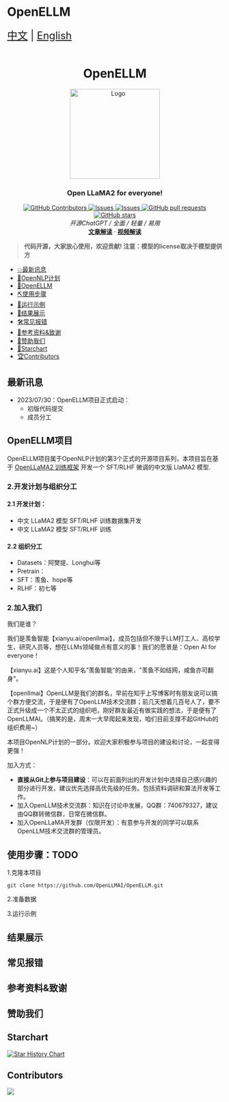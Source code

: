 # OpenELLM
<div style="font-size: 1.5rem;">
  <a href="./README.md">中文</a> |
  <a href="./readme_en.md">English</a>
</div>


</br>

<h1 align="center">OpenELLM</h1>
<div align="center">
  <a href="https://github.com/catqaq/ChatPiXiu">
    <img src="./docs/imgs/pixiu.png" alt="Logo" height="210">
  </a>



  <p align="center">
    <h3>Open LLaMA2 for everyone!</h3>
      <a href="https://github.com/openllmai/OpenELLM/graphs/contributors">
        <img alt="GitHub Contributors" src="https://img.shields.io/github/contributors/catqaq/ChatPiXiu" />
      </a>
      <a href="https://github.com/catqaq/ChatPiXiu/issues">
        <img alt="Issues" src="https://img.shields.io/github/issues/catqaq/ChatPiXiu?color=0088ff" />
      </a>
      <a href="https://github.com/openllmai/OpenELLM/discussions">
        <img alt="Issues" src="https://img.shields.io/github/discussions/openllmai/OpenELLM?color=0088ff" />
      </a>
      <a href="https://github.com/openllmai/OpenELLM/pulls">
        <img alt="GitHub pull requests" src="https://img.shields.io/github/issues-pr/openllmai/OpenELLM?color=0088ff" />
      <a href="https://github.com/openllmai/OpenELLM/stargazers">
        <img alt="GitHub stars" src="https://img.shields.io/github/stars/openllmai/OpenELLM?color=ccf" />
      </a>
      <br/>
      <em>开源ChatGPT / 全面 / 轻量 / 易用 </em>
      <br/>
      <a href="https://zhuanlan.zhihu.com/p/622065348/"><strong>文章解读</strong></a>
        ·
      <a href="https://zhuanlan.zhihu.com/p/622065348"><strong>视频解读</strong></a>
    </p>







 </p>
</div>

> **代码开源，大家放心使用，欢迎贡献! 注意：模型的license取决于模型提供方**


- [💥最新讯息](#最新讯息)
- [💫OpenNLP计划](#OpenNLP计划)
- [💫OpenELLM](#OpenELLM项目)
- [⛏️使用步骤](#使用步骤)
- [📄运行示例](#运行示例)
- [📄结果展示](#结果展示)
- [🛠️常见报错](#常见报错)
- [💐参考资料&致谢](#参考资料&致谢)
- [🌟赞助我们](#赞助我们)
- [🌈Starchart](#Starchart)
- [🏆Contributors](#Contributors)




## 最新讯息

- 2023/07/30：OpenELLM项目正式启动：
  - 初版代码提交
  - 成员分工

## OpenELLM项目

OpenELLM项目属于OpenNLP计划的第3个正式的开源项目系列，本项目旨在基于 [OpenLLaMA2 训练框架](https://github.com/openllmai/OpenLLaMA2) 开发一个 SFT/RLHF 微调的中文版 LlaMA2 模型.

### 2.开发计划与组织分工

#### 2.1 开发计划：

- 中文 LLaMA2 模型 SFT/RLHF 训练数据集开发
- 中文 LLaMA2 模型 SFT/RLHF 训练

#### 2.2 组织分工

- Datasets：阿樊提、Longhui等
- Pretrain：
- SFT：羡鱼、hope等
- RLHF：初七等

### 2.加入我们

我们是谁？

我们是羡鱼智能【xianyu.ai/openllmai】，成员包括但不限于LLM打工人、高校学生、研究人员等，想在LLMs领域做点有意义的事！我们的愿景是：Open AI for everyone！

【xianyu.ai】这是个人知乎名”羡鱼智能“的由来，"羡鱼不如结网，咸鱼亦可翻身"。

【openllmai】OpenLLM是我们的群名，早前在知乎上写博客时有朋友说可以搞个群方便交流，于是便有了OpenLLM技术交流群；前几天想着几百号人了，要不正式升级成一个不太正式的组织吧，刚好群友最近有做实践的想法，于是便有了OpenLLMAI。（搞笑的是，周末一大早爬起来发现，咱们目前支撑不起GitHub的组织费用~）

本项目OpenNLP计划的一部分。欢迎大家积极参与项目的建设和讨论，一起变得更强！

加入方式：

- **直接从Git上参与项目建设**：可以在前面列出的开发计划中选择自己感兴趣的部分进行开发，建议优先选择高优先级的任务。包括资料调研和算法开发等工作。
- 加入OpenLLM技术交流群：知识在讨论中发展，QQ群：740679327，建议由QQ群转微信群，日常在微信群。
- 加入OpenLLaMA开发群（仅限开发）：有意参与开发的同学可以联系OpenLLM技术交流群的管理员。



## 使用步骤：TODO

1.克隆本项目

```
git clone https://github.com/OpenLLMAI/OpenELLM.git
```

2.准备数据



3.运行示例



## 结果展示




## 常见报错



## 参考资料&致谢



## 赞助我们


## Starchart

[![Star History Chart](https://api.star-history.com/svg?repos=openllmai/OpenELLM&type=Date)](https://star-history.com/#openllmai/OpenELLM&Date)

## Contributors

<a href="https://github.com/openllmai/OpenELLM/graphs/contributors">
  <img src="https://contrib.rocks/image?repo=openllmai/OpenELLM" />
</a>
